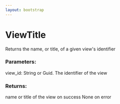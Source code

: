 ```yaml
---
layout: bootstrap
---
```


# ViewTitle

Returns the name, or title, of a given view's identifier
          

### Parameters:

view_id: String or Guid. The identifier of the view
        

### Returns:


name or title of the view on success
None on error
        


